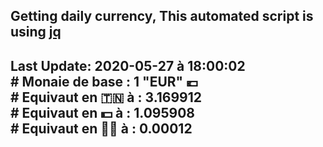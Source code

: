 ## Getting daily currency, This automated script is using [jq](https://stedolan.github.io/jq/)
## Last Update:  2020-05-27 à 18:00:02 </br># Monaie de base : 1 "EUR" 💶 </br> # Equivaut en 🇹🇳 à :  3.169912 </br> # Equivaut en 💵 à : 1.095908</br> # Equivaut en 🐱‍💻 à :  0.00012
